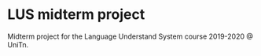 # LUS midterm project

Midterm project for the Language Understand System course 2019-2020 @ UniTn.
